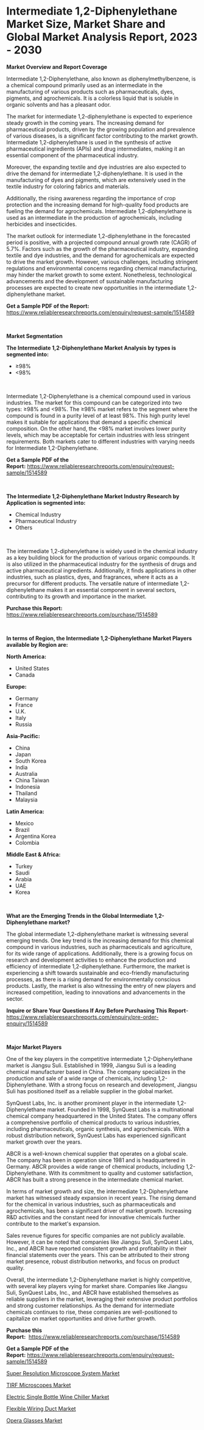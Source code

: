 <p><h1>Intermediate 1,2-Diphenylethane Market Size, Market Share and Global Market Analysis Report, 2023 - 2030</h1></p><p><strong>Market Overview and Report Coverage</strong></p>
<p><p>Intermediate 1,2-Diphenylethane, also known as diphenylmethylbenzene, is a chemical compound primarily used as an intermediate in the manufacturing of various products such as pharmaceuticals, dyes, pigments, and agrochemicals. It is a colorless liquid that is soluble in organic solvents and has a pleasant odor.</p><p>The market for intermediate 1,2-diphenylethane is expected to experience steady growth in the coming years. The increasing demand for pharmaceutical products, driven by the growing population and prevalence of various diseases, is a significant factor contributing to the market growth. Intermediate 1,2-diphenylethane is used in the synthesis of active pharmaceutical ingredients (APIs) and drug intermediates, making it an essential component of the pharmaceutical industry.</p><p>Moreover, the expanding textile and dye industries are also expected to drive the demand for intermediate 1,2-diphenylethane. It is used in the manufacturing of dyes and pigments, which are extensively used in the textile industry for coloring fabrics and materials.</p><p>Additionally, the rising awareness regarding the importance of crop protection and the increasing demand for high-quality food products are fueling the demand for agrochemicals. Intermediate 1,2-diphenylethane is used as an intermediate in the production of agrochemicals, including herbicides and insecticides.</p><p>The market outlook for intermediate 1,2-diphenylethane in the forecasted period is positive, with a projected compound annual growth rate (CAGR) of 5.7%. Factors such as the growth of the pharmaceutical industry, expanding textile and dye industries, and the demand for agrochemicals are expected to drive the market growth. However, various challenges, including stringent regulations and environmental concerns regarding chemical manufacturing, may hinder the market growth to some extent. Nonetheless, technological advancements and the development of sustainable manufacturing processes are expected to create new opportunities in the intermediate 1,2-diphenylethane market.</p></p>
<p><strong>Get a Sample PDF of the Report:</strong> <a href="https://www.reliableresearchreports.com/enquiry/request-sample/1514589">https://www.reliableresearchreports.com/enquiry/request-sample/1514589</a></p>
<p>&nbsp;</p>
<p><strong>Market Segmentation</strong></p>
<p><strong>The Intermediate 1,2-Diphenylethane Market Analysis by types is segmented into:</strong></p>
<p><ul><li>≥98%</li><li><98%</li></ul></p>
<p>&nbsp;</p>
<p><p>Intermediate 1,2-Diphenylethane is a chemical compound used in various industries. The market for this compound can be categorized into two types: ≥98% and <98%. The ≥98% market refers to the segment where the compound is found in a purity level of at least 98%. This high purity level makes it suitable for applications that demand a specific chemical composition. On the other hand, the <98% market involves lower purity levels, which may be acceptable for certain industries with less stringent requirements. Both markets cater to different industries with varying needs for Intermediate 1,2-Diphenylethane.</p></p>
<p><strong>Get a Sample PDF of the Report:</strong>&nbsp;<a href="https://www.reliableresearchreports.com/enquiry/request-sample/1514589">https://www.reliableresearchreports.com/enquiry/request-sample/1514589</a></p>
<p>&nbsp;</p>
<p><strong>The Intermediate 1,2-Diphenylethane Market Industry Research by Application is segmented into:</strong></p>
<p><ul><li>Chemical Industry</li><li>Pharmaceutical Industry</li><li>Others</li></ul></p>
<p>&nbsp;</p>
<p><p>The intermediate 1,2-diphenylethane is widely used in the chemical industry as a key building block for the production of various organic compounds. It is also utilized in the pharmaceutical industry for the synthesis of drugs and active pharmaceutical ingredients. Additionally, it finds applications in other industries, such as plastics, dyes, and fragrances, where it acts as a precursor for different products. The versatile nature of intermediate 1,2-diphenylethane makes it an essential component in several sectors, contributing to its growth and importance in the market.</p></p>
<p><strong>Purchase this Report:</strong>&nbsp; <a href="https://www.reliableresearchreports.com/purchase/1514589">https://www.reliableresearchreports.com/purchase/1514589</a></p>
<p>&nbsp;</p>
<p><strong>In terms of Region, the Intermediate 1,2-Diphenylethane Market Players available by Region are:</strong></p>
<p>
    <p> <strong> North America: </strong>
        <ul>
            <li>United States</li>
            <li>Canada</li>
        </ul>
        </p> 
    <p> <strong> Europe: </strong>
        <ul>
            <li>Germany</li>
            <li>France</li>
            <li>U.K.</li>
            <li>Italy</li>
            <li>Russia</li>
        </ul>
        </p> 
    <p> <strong> Asia-Pacific: </strong>
        <ul>
            <li>China</li>
            <li>Japan</li>
            <li>South Korea</li>
            <li>India</li>
            <li>Australia</li>
            <li>China Taiwan</li>
            <li>Indonesia</li>
            <li>Thailand</li>
            <li>Malaysia</li>
        </ul>
        </p> 
    <p> <strong> Latin America: </strong>
        <ul>
            <li>Mexico</li>
            <li>Brazil</li>
            <li>Argentina Korea</li>
            <li>Colombia</li>
        </ul>
        </p> 
    <p> <strong> Middle East & Africa: </strong>
        <ul>
            <li>Turkey</li>
            <li>Saudi</li>
            <li>Arabia</li>
            <li>UAE</li>
            <li>Korea</li>
        </ul>
    </p>
    </p>
<p>&nbsp;</p>
<p><strong>What are the Emerging Trends in the Global Intermediate 1,2-Diphenylethane market?</strong></p>
<p><p>The global intermediate 1,2-diphenylethane market is witnessing several emerging trends. One key trend is the increasing demand for this chemical compound in various industries, such as pharmaceuticals and agriculture, for its wide range of applications. Additionally, there is a growing focus on research and development activities to enhance the production and efficiency of intermediate 1,2-diphenylethane. Furthermore, the market is experiencing a shift towards sustainable and eco-friendly manufacturing processes, as there is a rising demand for environmentally conscious products. Lastly, the market is also witnessing the entry of new players and increased competition, leading to innovations and advancements in the sector.</p></p>
<p><strong>Inquire or Share Your Questions If Any Before Purchasing This Report</strong>- <a href="https://www.reliableresearchreports.com/enquiry/pre-order-enquiry/1514589">https://www.reliableresearchreports.com/enquiry/pre-order-enquiry/1514589</a></p>
<p>&nbsp;</p>
<p><strong>Major Market Players</strong></p>
<p><p>One of the key players in the competitive intermediate 1,2-Diphenylethane market is Jiangsu Suli. Established in 1999, Jiangsu Suli is a leading chemical manufacturer based in China. The company specializes in the production and sale of a wide range of chemicals, including 1,2-Diphenylethane. With a strong focus on research and development, Jiangsu Suli has positioned itself as a reliable supplier in the global market.</p><p>SynQuest Labs, Inc. is another prominent player in the intermediate 1,2-Diphenylethane market. Founded in 1998, SynQuest Labs is a multinational chemical company headquartered in the United States. The company offers a comprehensive portfolio of chemical products to various industries, including pharmaceuticals, organic synthesis, and agrochemicals. With a robust distribution network, SynQuest Labs has experienced significant market growth over the years.</p><p>ABCR is a well-known chemical supplier that operates on a global scale. The company has been in operation since 1981 and is headquartered in Germany. ABCR provides a wide range of chemical products, including 1,2-Diphenylethane. With its commitment to quality and customer satisfaction, ABCR has built a strong presence in the intermediate chemical market.</p><p>In terms of market growth and size, the intermediate 1,2-Diphenylethane market has witnessed steady expansion in recent years. The rising demand for the chemical in various industries, such as pharmaceuticals and agrochemicals, has been a significant driver of market growth. Increasing R&D activities and the constant need for innovative chemicals further contribute to the market's expansion.</p><p>Sales revenue figures for specific companies are not publicly available. However, it can be noted that companies like Jiangsu Suli, SynQuest Labs, Inc., and ABCR have reported consistent growth and profitability in their financial statements over the years. This can be attributed to their strong market presence, robust distribution networks, and focus on product quality.</p><p>Overall, the intermediate 1,2-Diphenylethane market is highly competitive, with several key players vying for market share. Companies like Jiangsu Suli, SynQuest Labs, Inc., and ABCR have established themselves as reliable suppliers in the market, leveraging their extensive product portfolios and strong customer relationships. As the demand for intermediate chemicals continues to rise, these companies are well-positioned to capitalize on market opportunities and drive further growth.</p></p>
<p><strong>Purchase this Report:</strong>&nbsp;&nbsp;<a href="https://www.reliableresearchreports.com/purchase/1514589">https://www.reliableresearchreports.com/purchase/1514589</a></p>
<p></p>
<p><strong>Get a Sample PDF of the Report:</strong>&nbsp;<a href="https://www.reliableresearchreports.com/enquiry/request-sample/1514589">https://www.reliableresearchreports.com/enquiry/request-sample/1514589</a></p>
<p><p><a href="https://github.com/gulaimolin/Market-Research-Report-List-1/blob/main/super-resolution-microscope-system-market.md">Super Resolution Microscope System Market</a></p><p><a href="https://github.com/ruslanpoljakovrd177/Market-Research-Report-List-1/blob/main/tirf-microscopes-market.md">TIRF Microscopes Market</a></p><p><a href="https://www.linkedin.com/pulse/electric-single-bottle-wine-chiller-market-size-2023-2030-zjblf/">Electric Single Bottle Wine Chiller Market</a></p><p><a href="https://medium.com/@marinaieme/flexible-wiring-duct-market-comprehensive-assessment-by-type-application-and-geography-f791cf608558">Flexible Wiring Duct Market</a></p><p><a href="https://www.linkedin.com/pulse/opera-glasses-market-size-growth-forecast-from-2023-kkdif/">Opera Glasses Market</a></p></p>